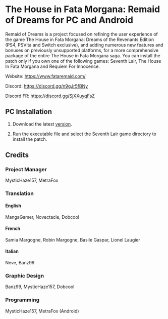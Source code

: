 # The House in Fata Morgana: Remaid of Dreams for PC and Android

Remaid of Dreams is a project focused on refining the user experience of the game The House in Fata Morgana: Dreams of the Revenants Edition (PS4, PSVita and Switch exclusive), and adding numerous new features and bonuses on previously unsupported platforms, for a more comprehensive package of the entire The House in Fata Morgana saga.
You can install the patch only if you own one of the following games:
Seventh Lair, The House In Fata Morgana and Requiem For Innocence.

Website: https://www.fataremaid.com/

Discord: https://discord.gg/n9gJr5fBNy

Discord FR: https://discord.gg/SjXXuyqFsZ

## PC Installation
1. Download the latest [version](https://github.com/MysticHaze157/Fata-Morgana-Project/releases).

2. Run the executable file and select the Seventh Lair game directory to install the patch.

## Credits

### Project Manager
MysticHaze157, MetraFox

### Translation
#### English
MangaGamer, Novectacle, Dobcool 
#### French
Samia Margogne, Robin Margogne, Basile Gaspar, Lionel Laugier
#### Italian
Neve, Banz99

### Graphic Design
Banz99, MysticHaze157, Dobcool

### Programming
MysticHaze157, MetraFox (Android)

